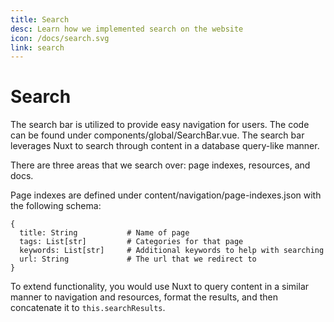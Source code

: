 ```yaml
---
title: Search
desc: Learn how we implemented search on the website
icon: /docs/search.svg
link: search
---
```


# Search

The search bar is utilized to provide easy navigation for users. The code can be
found under components/global/SearchBar.vue. The search bar leverages Nuxt to
search through content in a database query-like manner.

There are three areas that we search over: page indexes, resources, and docs.

Page indexes are defined under content/navigation/page-indexes.json with the
following schema:

```
{
  title: String           # Name of page
  tags: List[str]         # Categories for that page
  keywords: List[str]     # Additional keywords to help with searching
  url: String             # The url that we redirect to
}
```

To extend functionality, you would use Nuxt to query content in a similar manner
to navigation and resources, format the results, and then concatenate it to
`this.searchResults`.
